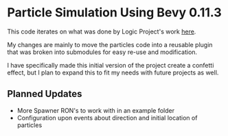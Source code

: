 # Particle Simulation Using Bevy 0.11.3
This code iterates on what was done by Logic Project's work [here](https://www.youtube.com/watch?v=zgi9MT60QYw).

My changes are mainly to move the particles code into a reusable plugin that was broken into submodules for easy re-use and modification. 

I have specifically made this initial version of the project create a confetti effect, but I plan to expand this to fit my needs with future projects as well. 

## Planned Updates
- More Spawner RON's to work with in an example folder
- Configuration upon events about direction and initial location of particles